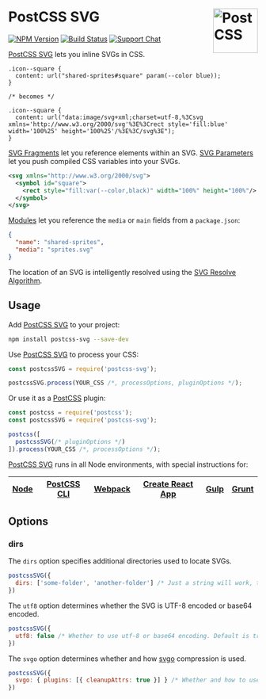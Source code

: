 # PostCSS SVG [<img src="https://postcss.github.io/postcss/logo.svg" alt="PostCSS" width="90" height="90" align="right">][postcss]

[![NPM Version][npm-img]][npm-url]
[![Build Status][cli-img]][cli-url]
[![Support Chat][git-img]][git-url]

[PostCSS SVG] lets you inline SVGs in CSS.

```pcss
.icon--square {
  content: url("shared-sprites#square" param(--color blue));
}

/* becomes */

.icon--square {
  content: url("data:image/svg+xml;charset=utf-8,%3Csvg xmlns='http://www.w3.org/2000/svg'%3E%3Crect style='fill:blue' width='100%25' height='100%25'/%3E%3C/svg%3E");
}
```

[SVG Fragments] let you reference elements within an SVG. [SVG Parameters] let
you push compiled CSS variables into your SVGs.

```svg
<svg xmlns="http://www.w3.org/2000/svg">
  <symbol id="square">
    <rect style="fill:var(--color,black)" width="100%" height="100%"/>
  </symbol>
</svg>
```

[Modules] let you reference the `media` or `main` fields from a `package.json`:

```json
{
  "name": "shared-sprites",
  "media": "sprites.svg"
}
```

The location of an SVG is intelligently resolved using the
[SVG Resolve Algorithm].

## Usage

Add [PostCSS SVG] to your project:

```bash
npm install postcss-svg --save-dev
```

Use [PostCSS SVG] to process your CSS:

```js
const postcssSVG = require('postcss-svg');

postcssSVG.process(YOUR_CSS /*, processOptions, pluginOptions */);
```

Or use it as a [PostCSS] plugin:

```js
const postcss = require('postcss');
const postcssSVG = require('postcss-svg');

postcss([
  postcssSVG(/* pluginOptions */)
]).process(YOUR_CSS /*, processOptions */);
```

[PostCSS SVG] runs in all Node environments, with special instructions for:

| [Node](INSTALL.md#node) | [PostCSS CLI](INSTALL.md#postcss-cli) | [Webpack](INSTALL.md#webpack) | [Create React App](INSTALL.md#create-react-app) | [Gulp](INSTALL.md#gulp) | [Grunt](INSTALL.md#grunt) |
| --- | --- | --- | --- | --- | --- |

## Options

### dirs

The `dirs` option specifies additional directories used to locate SVGs.

```js
postcssSVG({
  dirs: ['some-folder', 'another-folder'] /* Just a string will work, too */
})
```

The `utf8` option determines whether the SVG is UTF-8 encoded or base64 encoded.

```js
postcssSVG({
  utf8: false /* Whether to use utf-8 or base64 encoding. Default is true. */
})
```

The `svgo` option determines whether and how [svgo] compression is used.

```js
postcssSVG({
  svgo: { plugins: [{ cleanupAttrs: true }] } /* Whether and how to use svgo compression. Default is false. */
})
```

[cli-img]: https://img.shields.io/travis/jonathantneal/postcss-svg.svg
[cli-url]: https://travis-ci.org/jonathantneal/postcss-svg
[git-img]: https://img.shields.io/badge/support-chat-blue.svg
[git-url]: https://gitter.im/postcss/postcss
[npm-img]: https://img.shields.io/npm/v/postcss-svg.svg
[npm-url]: https://www.npmjs.com/package/postcss-svg-legacy

[PostCSS]: https://github.com/postcss/postcss
[PostCSS SVG]: https://github.com/jonathantneal/postcss-svg
[Modules]: https://nodejs.org/api/modules.html#modules_modules
[SVG Fragments]: https://css-tricks.com/svg-fragment-identifiers-work/
[SVG Parameters]: https://tabatkins.github.io/specs/svg-params/
[SVG Resolve Algorithm]: lib/read-closest-svg.md
[svgo]: https://github.com/svg/svgo
